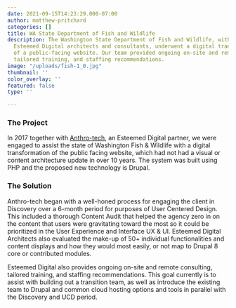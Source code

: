```yaml
---
date: 2021-09-15T14:23:29.000-07:00
author: matthew-pritchard
categories: []
title: WA State Department of Fish and Wildlife
description: The Washington State Department of Fish and Wildlife, with the help of
  Esteemed Digital architects and consultants, underwent a digital transformation
  of a public-facing website. Our team provided ongoing on-site and remote consulting,
  tailored training, and staffing recommendations.
image: "/uploads/fish-1_0.jpg"
thumbnail: ''
color_overlay: ''
featured: false
type: ''

---
```

### The Project

In 2017 together with [Anthro-tech](https://anthro-tech.com/), an Esteemed Digital partner, we were engaged to assist the state of Washington Fish & Wildlife with a digital transformation of the public facing website, which had not had a visual or content architecture update in over 10 years. The system was built using PHP and the proposed new technology is Drupal.

### The Solution

Anthro-tech began with a well-honed process for engaging the client in Discovery over a 6-month period for purposes of User Centered Design. This included a thorough Content Audit that helped the agency zero in on the content that users were gravitating toward the most so it could be prioritized in the User Experience and Interface UX & UI. Esteemed Digital Architects also evaluated the make-up of 50+ individual functionalities and content displays and how they would most easily, or not map to Drupal 8 core or contributed modules.

Esteemed Digital also provides ongoing on-site and remote consulting, tailored training, and staffing recommendations. This goal currently is to assist with building out a transition team, as well as introduce the existing team to Drupal and common cloud hosting options and tools in parallel with the Discovery and UCD period.